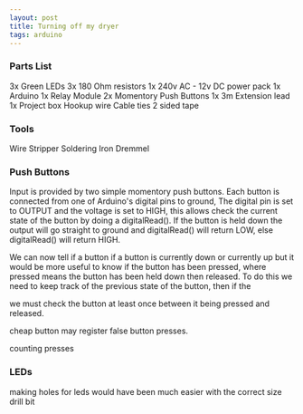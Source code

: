 ```yaml
---
layout: post
title: Turning off my dryer
tags: arduino
---
```


### Parts List

3x Green LEDs
3x 180 Ohm resistors
1x 240v AC - 12v DC power pack
1x Arduino
1x Relay Module
2x Momentory Push Buttons
1x 3m Extension lead
1x Project box
Hookup wire
Cable ties
2 sided tape

### Tools

Wire Stripper
Soldering Iron
Dremmel




### Push Buttons

Input is provided by two simple momentory push buttons. Each button is connected from one of Arduino's digital pins to ground, The digital pin is set to OUTPUT and the voltage is set to HIGH, this allows check the current state of the button by doing a digitalRead(). If the button is held down the output will go straight to ground and digitalRead() will return LOW, else digitalRead() will return HIGH.

We can now tell if a button if a button is currently down or currently up but it would be more useful to know if the button has been pressed, where pressed means the button has been held down then released. To do this we need to keep track of the previous state of the button, then if the 

we must check the button at least once between it being pressed and released.

cheap button may register false button presses.

counting presses

### LEDs

making holes for leds would have been much easier with the correct size drill bit







